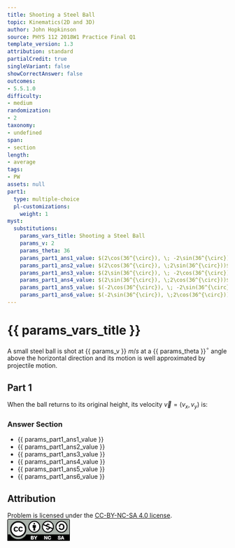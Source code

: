 ```yaml
---
title: Shooting a Steel Ball
topic: Kinematics(2D and 3D)
author: John Hopkinson
source: PHYS 112 2018W1 Practice Final Q1
template_version: 1.3
attribution: standard
partialCredit: true
singleVariant: false
showCorrectAnswer: false
outcomes:
- 5.5.1.0
difficulty:
- medium
randomization:
- 2
taxonomy:
- undefined
span:
- section
length:
- average
tags:
- PW
assets: null
part1:
  type: multiple-choice
  pl-customizations:
    weight: 1
myst:
  substitutions:
    params_vars_title: Shooting a Steel Ball
    params_v: 2
    params_theta: 36
    params_part1_ans1_value: $(2\cos(36^{\circ}), \; -2\sin(36^{\circ}))$
    params_part1_ans2_value: $(2\cos(36^{\circ}), \;2\sin(36^{\circ}))$
    params_part1_ans3_value: $(2\sin(36^{\circ}), \; -2\cos(36^{\circ}))$
    params_part1_ans4_value: $(2\sin(36^{\circ}), \;2\cos(36^{\circ}))$
    params_part1_ans5_value: $(-2\cos(36^{\circ}), \; -2\sin(36^{\circ}))$
    params_part1_ans6_value: $(-2\sin(36^{\circ}), \;2\cos(36^{\circ}))$
---
```

# {{ params_vars_title }}
A small steel ball is shot at {{ params_v }} $m/s$ at a {{ params_theta }}$^{\circ}$ angle above the horizontal direction and its motion is well approximated by projectile motion.

## Part 1

When the ball returns to its original height, its velocity $\overrightarrow{v} = (v_x, v_y)$ is:

### Answer Section

- {{ params_part1_ans1_value }}
- {{ params_part1_ans2_value }}
- {{ params_part1_ans3_value }}
- {{ params_part1_ans4_value }}
- {{ params_part1_ans5_value }}
- {{ params_part1_ans6_value }}

## Attribution

Problem is licensed under the [CC-BY-NC-SA 4.0 license](https://creativecommons.org/licenses/by-nc-sa/4.0/).<br> ![The Creative Commons 4.0 license requiring attribution-BY, non-commercial-NC, and share-alike-SA license.](https://raw.githubusercontent.com/firasm/bits/master/by-nc-sa.png)